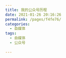 ```yaml
---
title: 我的公众号历程
date: 2021-01-26 20:16:26
permalink: /pages/f4fe76/
categories:
  - 自媒体
tags:
  - 自媒体
  - 公众号
  
---
```

